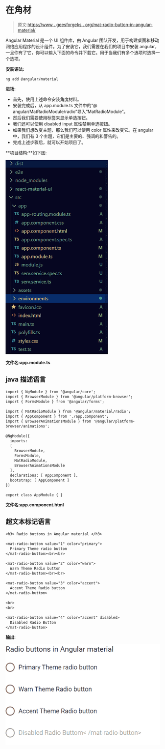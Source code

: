 # <mat-radio-button>在</mat-radio-button>角材

> 原文:[https://www . geesforgeks . org/mat-radio-button-in-angular-material/](https://www.geeksforgeeks.org/mat-radio-button-in-angular-material/)

Angular Material 是一个 UI 组件库，由 Angular 团队开发，用于构建桌面和移动网络应用程序的设计组件。为了安装它，我们需要在我们的项目中安装 angular，一旦你有了它，你可以输入下面的命令并下载它。<mat-radio-button>用于当我们有多个选项时选择一个选项。</mat-radio-button>

**安装语法:**

```
ng add @angular/material
```

**进场:**

*   首先，使用上述命令安装角度材料。
*   安装完成后，从 app.module.ts 文件中的“@ angular/MatRadioModule/radio”导入“MatRadioModule”。
*   然后我们需要使用<mat-radio-button>标签来显示单选按钮。</mat-radio-button>
*   我们还可以使用 disabled input 属性禁用单选按钮。
*   如果我们想改变主题，那么我们可以使用 color 属性来改变它。在 angular 中，我们有 3 个主题，它们是主要的、强调的和警告的。
*   完成上述步骤后，就可以开始项目了。

**项目结构:**如下图:

![](img/6954a1aa3d551004a92639b756451e21.png)

**文件名:app.module.ts**

## java 描述语言

```
import { NgModule } from '@angular/core';
import { BrowserModule } from '@angular/platform-browser';
import { FormsModule } from '@angular/forms';

import { MatRadioModule } from '@angular/material/radio';
import { AppComponent } from './app.component';
import { BrowserAnimationsModule } from '@angular/platform-browser/animations';

@NgModule({
  imports:
  [
    BrowserModule,
    FormsModule,
    MatRadioModule,
    BrowserAnimationsModule
  ],
  declarations: [ AppComponent ],
  bootstrap: [ AppComponent ]
})

export class AppModule { }
```

**文件名:app.component.html**

## 超文本标记语言

```
<h3> Radio buttons in Angular material </h3>

<mat-radio-button value="1" color="primary">
  Primary Theme radio button
</mat-radio-button><br><br>

<mat-radio-button value="2" color="warn">
  Warn Theme Radio button
</mat-radio-button><br><br>

<mat-radio-button value="3" color="accent">
  Accent Theme Radio button
</mat-radio-button>

<br>
<br>

<mat-radio-button value="4" color="accent" disabled>
  Disabled Radio Button
</mat-radio-button>
```

**输出:**

![](img/8baf212a380148a3f1e15caf52efe5c7.png)